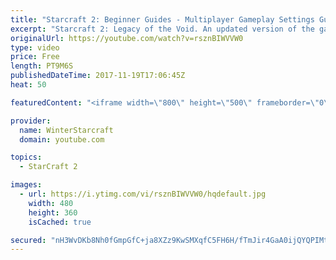```yaml
---
title: "Starcraft 2: Beginner Guides - Multiplayer Gameplay Settings Guide and Recommendations (Updated)"
excerpt: "Starcraft 2: Legacy of the Void. An updated version of the gameplay/controls and region settings guide for Legacy of the Void, going over the changes and reiterating my recommended settings, as well as the settings I use as a Grandmaster player.  Thanks for watching and hope you enjoy!  I am a Grandmasters"
originalUrl: https://youtube.com/watch?v=rsznBIWVVW0
type: video
price: Free
length: PT9M6S
publishedDateTime: 2017-11-19T17:06:45Z
heat: 50

featuredContent: "<iframe width=\"800\" height=\"500\" frameborder=\"0\" src=\"https://www.youtube.com/embed/rsznBIWVVW0\" allow=\"accelerometer; autoplay; encrypted-media; gyroscope; picture-in-picture\" allowfullscreen></iframe>"

provider:
  name: WinterStarcraft
  domain: youtube.com

topics:
  - StarCraft 2

images:
  - url: https://i.ytimg.com/vi/rsznBIWVVW0/hqdefault.jpg
    width: 480
    height: 360
    isCached: true

secured: "nH3WvDKb8Nh0fGmpGfC+ja8XZz9KwSMXqfC5FH6H/fTmJir4GaA0ijQYQPIMtnYStziTnjOT9JiBROFnBUAl2wlVs72A+8hFocLpNJiNMikWUEp/jIf4U01zP08u+T56Tlv7LNZU4aYk00//kI7C+XjBTAlQtmAGQZBnSh/glxbpX52+UEtE2u6wMWQSj6AqbsSGbx6vY80svosJts6eFXUCOfmRY5lBsM5H908xksRwB8XFM9w79Kjy2Q0EWJ8DUOMawK7KagSGVD+AILbGb5OScFl7ugqHtYKULRW+mEZ8SsLMCpMw7W6r9T/dFT8F1vqR1pl4JD7XP803wvBe2LEdz6E81Vn3SZr25MVA4pymCklfry1Xv9Acezfvs4AYOyF4or07fZCDLz/bylMtsIwdALIbHQzW+U2IY0hb/mo=;VF/LQdrz2SFrePjdCGWVWw=="
---
```


